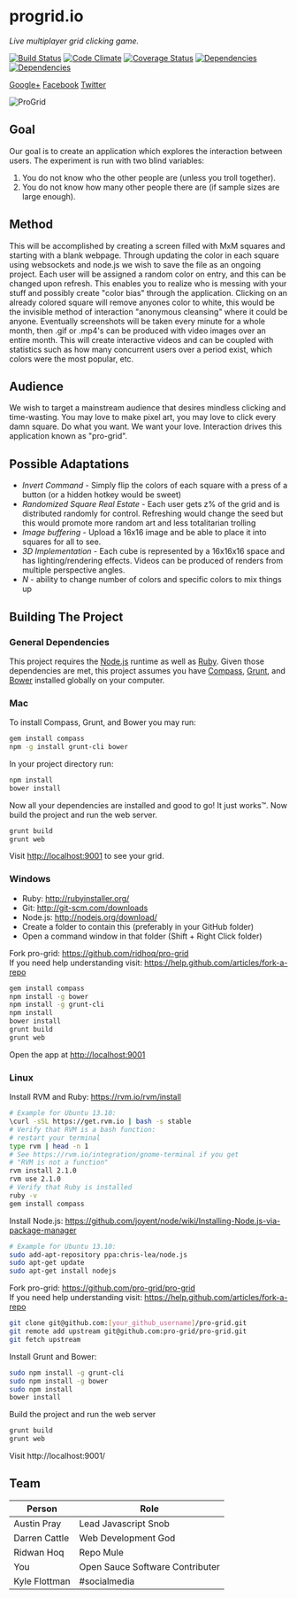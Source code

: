 progrid.io
===
_Live multiplayer grid clicking game._

[![Build Status](https://travis-ci.org/pro-grid/pro-grid.png?branch=master)](https://travis-ci.org/pro-grid/pro-grid) 
[![Code Climate](https://codeclimate.com/github/pro-grid/pro-grid.png)](https://codeclimate.com/github/pro-grid/pro-grid) 
[![Coverage Status](https://coveralls.io/repos/pro-grid/pro-grid/badge.png)](https://coveralls.io/r/pro-grid/pro-grid) 
[![Dependencies](https://david-dm.org/pro-grid/pro-grid.png?theme=shields.io)](https://github.com/pro-grid/pro-grid/blob/master/package.json)
[![Dependencies](https://david-dm.org/pro-grid/pro-grid/dev-status.png?theme=shields.io)](https://github.com/pro-grid/pro-grid/blob/master/package.json)

[Google+](https://plus.google.com/+ProgridIoofficial) 
[Facebook](https://www.facebook.com/ProGrid) 
[Twitter](https://twitter.com/Pro_Grid)

![ProGrid](http://cdn.progrid.io/progrid-logo-360.png)

Goal
---
Our goal is to create an application which explores the interaction between users.
The experiment is run with two blind variables:
 1. You do not know who the other people are (unless you troll together).
 2. You do not know how many other people there are (if sample sizes are large enough).

Method
---
This will be accomplished by creating a screen filled with MxM squares and starting with a blank webpage.
Through updating the color in each square using websockets and node.js we wish to save the file as an ongoing project. Each user will be assigned a random color on entry, and this can be changed upon refresh. This enables you to realize who is messing with your stuff and possibly create "color bias" through the application. Clicking on an already colored square will remove anyones color to white, this would be the invisible method of interaction "anonymous cleansing" where it could be anyone.
Eventually screenshots will be taken every minute for a whole month, then .gif or .mp4's can be produced with video images over an entire month. This will create interactive videos and can be coupled with statistics such as how many concurrent users over a period exist, which colors were the most popular, etc.

Audience
---
We wish to target a mainstream audience that desires mindless clicking and time-wasting. You may love to make pixel art, you may love to click every damn square. Do what you want. We want your love. Interaction drives this application known as "pro-grid".

Possible Adaptations
---
 - _Invert Command_ - Simply flip the colors of each square with a press of a button (or a hidden hotkey would be sweet)
 - _Randomized Square Real Estate_ - Each user gets z% of the grid and is distributed randomly for control. Refreshing would change the seed but this would promote more random art and less totalitarian trolling
 - _Image buffering_ - Upload a 16x16 image and be able to place it into squares for all to see.
 - _3D Implementation_ - Each cube is represented by a 16x16x16 space and has lighting/rendering effects. Videos can be produced of renders from multiple perspective angles.
 - _N_ - ability to change number of colors and specific colors to mix things up

Building The Project
---
### General Dependencies
This project requires the [Node.js](http://nodejs.org/) runtime as well as [Ruby](https://www.ruby-lang.org/en/). Given those dependencies are met, this project assumes you have [Compass](http://compass-style.org/install/), [Grunt](http://gruntjs.com/), and [Bower](http://bower.io/) installed globally on your computer.
### Mac
To install Compass, Grunt, and Bower you may run:
```bash
gem install compass
npm -g install grunt-cli bower
```
In your project directory run:
```bash
npm install
bower install
```
Now all your dependencies are installed and good to go! It just works™. Now build the project and run the web server.
```bash
grunt build
grunt web
```
Visit [http://localhost:9001](http://localhost:9001) to see your grid.

### Windows
 - Ruby: http://rubyinstaller.org/
 - Git: http://git-scm.com/downloads
 - Node.js: http://nodejs.org/download/
 - Create a folder to contain this (preferably in your GitHub folder)
 - Open a command window in that folder (Shift + Right Click folder)

Fork pro-grid: https://github.com/ridhoq/pro-grid  
If you need help understanding visit: https://help.github.com/articles/fork-a-repo

```bash
gem install compass
npm install -g bower
npm install -g grunt-cli
npm install
bower install
grunt build
grunt web
```
Open the app at [http://localhost:9001](http://localhost:9001)

### Linux
Install RVM and Ruby: https://rvm.io/rvm/install
```bash
# Example for Ubuntu 13.10:
\curl -sSL https://get.rvm.io | bash -s stable
# Verify that RVM is a bash function:
# restart your terminal
type rvm | head -n 1
# See https://rvm.io/integration/gnome-terminal if you get
# "RVM is not a function"
rvm install 2.1.0
rvm use 2.1.0
# Verify that Ruby is installed
ruby -v
gem install compass
```
Install Node.js: https://github.com/joyent/node/wiki/Installing-Node.js-via-package-manager
```bash
# Example for Ubuntu 13.10:
sudo add-apt-repository ppa:chris-lea/node.js  
sudo apt-get update  
sudo apt-get install nodejs
```
Fork pro-grid: https://github.com/pro-grid/pro-grid  
If you need help understanding visit: https://help.github.com/articles/fork-a-repo
```bash
git clone git@github.com:[your_github_username]/pro-grid.git
git remote add upstream git@github.com:pro-grid/pro-grid.git
git fetch upstream
```
Install Grunt and Bower:
```bash
sudo npm install -g grunt-cli
sudo npm install -g bower
sudo npm install
bower install
```
Build the project and run the web server
```bash
grunt build
grunt web
```
Visit http://localhost:9001/

Team
---

Person | Role
--- | ---
Austin Pray | Lead Javascript Snob
Darren Cattle | Web Development God
Ridwan Hoq | Repo Mule
You | Open Sauce Software Contributer
Kyle Flottman | #socialmedia
